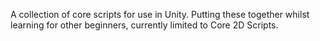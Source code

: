 A collection of core scripts for use in Unity.
Putting these together whilst learning for other beginners, currently limited to Core 2D Scripts.
